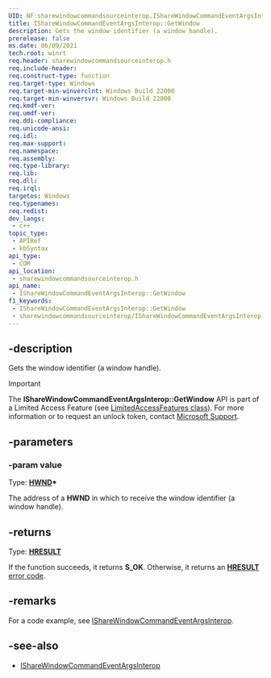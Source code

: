 ```yaml
---
UID: NF:sharewindowcommandsourceinterop.IShareWindowCommandEventArgsInterop.GetWindow
title: IShareWindowCommandEventArgsInterop::GetWindow
description: Gets the window identifier (a window handle).
prerelease: false
ms.date: 06/09/2021
tech.root: winrt
req.header: sharewindowcommandsourceinterop.h
req.include-header: 
req.construct-type: function
req.target-type: Windows
req.target-min-winverclnt: Windows Build 22000
req.target-min-winversvr: Windows Build 22000
req.kmdf-ver: 
req.umdf-ver: 
req.ddi-compliance: 
req.unicode-ansi: 
req.idl: 
req.max-support: 
req.namespace: 
req.assembly: 
req.type-library: 
req.lib: 
req.dll: 
req.irql: 
targetos: Windows
req.typenames: 
req.redist: 
dev_langs:
 - c++
topic_type:
 - APIRef
 - kbSyntax
api_type:
 - COM
api_location:
 - sharewindowcommandsourceinterop.h
api_name:
 - IShareWindowCommandEventArgsInterop::GetWindow
f1_keywords:
 - IShareWindowCommandEventArgsInterop::GetWindow
 - sharewindowcommandsourceinterop/IShareWindowCommandEventArgsInterop::GetWindow
---
```


## -description

Gets the window identifier (a window handle).

> [!IMPORTANT]
> The **IShareWindowCommandEventArgsInterop::GetWindow** API is part of a Limited Access Feature (see [LimitedAccessFeatures class](/uwp/api/windows.applicationmodel.limitedaccessfeatures)). For more information or to request an unlock token, contact [Microsoft Support](https://aka.ms/LAFAccessRequests).

## -parameters

### -param value

Type: **[HWND](/windows/win32/winprog/windows-data-types)\***

The address of a **HWND** in which to receive the window identifier (a window handle).

## -returns

Type: **[HRESULT](/windows/win32/com/structure-of-com-error-codes)**

If the function succeeds, it returns **S_OK**. Otherwise, it returns an [**HRESULT**](/windows/desktop/com/structure-of-com-error-codes) [error code](/windows/win32/com/com-error-codes-10).

## -remarks

For a code example, see [IShareWindowCommandEventArgsInterop](nn-sharewindowcommandsourceinterop-isharewindowcommandeventargsinterop.md).

## -see-also

* [IShareWindowCommandEventArgsInterop](nn-sharewindowcommandsourceinterop-isharewindowcommandeventargsinterop.md)
